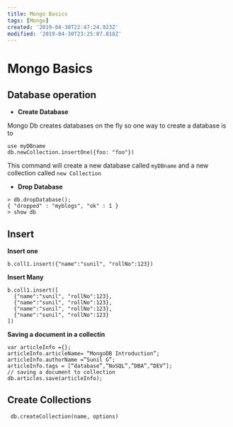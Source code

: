 ```yaml
---
title: Mongo Basics
tags: [Mongo]
created: '2019-04-30T22:47:24.923Z'
modified: '2019-04-30T23:25:07.818Z'
---
```


# Mongo Basics 

## Database operation 

* **Create Database** 

Mongo Db creates databases on the fly so one way to create a database is to 
```
use myDBname 
db.newCollection.insertOne({foo: "foo"})
```

This command will create a new database called ```myDBname``` and a new collection called 
```new Collection``` 



* **Drop Database**
``` 
> db.dropDatabase();
{ "dropped" : "myblogs", "ok" : 1 }
> show db
``` 



## Insert

**Insert one** 

```
b.coll1.insert({"name":"sunil", "rollNo":123})
```


**Insert Many** 

```
b.coll1.insert([
  {"name":"sunil", "rollNo":123},
  {"name":"sunil", "rollNo":123},
  {"name":"sunil", "rollNo":123},
  {"name":"sunil", "rollNo":123}
])
```


**Saving a document in a collectin** 

```
var articleInfo ={};
articleInfo.articleName= “MongoDB Introduction”;
articleInfo.authorName =”Sunil G”;
articleInfo.tags = [“database”,“NoSQL”,”DBA”,“DEV”];
// saving a document to collection
db.articles.save(articleInfo);
```

## Create Collections 

``` db.createCollection(name, options)```





